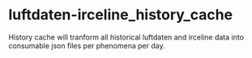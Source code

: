 # luftdaten-irceline_history_cache
History cache will tranform all historical luftdaten and irceline data into consumable json files per phenomena per day.
